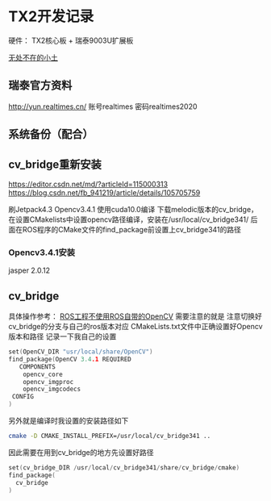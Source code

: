 # TX2开发记录  

硬件： TX2核心板 + 瑞泰9003U扩展板  

[无处不在的小土](https://gaoyichao.com/Xiaotu/?book=ros&title=%E7%94%A8SDF%E6%96%87%E4%BB%B6%E6%A8%A1%E6%8B%9F%E6%BF%80%E5%85%89%E9%9B%B7%E8%BE%BE)


## 瑞泰官方资料  

http://yun.realtimes.cn/   账号realtimes    密码realtimes2020  


## 系统备份（配合）





## cv_bridge重新安装  
https://editor.csdn.net/md/?articleId=115000313  
https://blog.csdn.net/fb_941219/article/details/105705759

刷Jetpack4.3
Opencv3.4.1 使用cuda10.0编译
下载melodic版本的cv_bridge，在设置CMakelists中设置opencv路径编译，安装在/usr/local/cv_bridge341/
后面在ROS程序的CMake文件的find_package前设置上cv_bridge341的路径

### Opencv3.4.1安装


jasper 2.0.12 

## cv_bridge
具体操作参考：
[ROS工程不使用ROS自带的OpenCV](https://blog.csdn.net/fb_941219/article/details/105705759)
需要注意的就是
注意切换好cv_bridge的分支与自己的ros版本对应
CMakeLists.txt文件中正确设置好Opencv版本和路径
记录一下我自己的设置
```cpp
set(OpenCV_DIR "usr/local/share/OpenCV")
find_package(OpenCV 3.4.1 REQUIRED
   COMPONENTS
    opencv_core
    opencv_imgproc
    opencv_imgcodecs
 CONFIG
)
```
另外就是编译时我设置的安装路径如下

```bash
cmake -D CMAKE_INSTALL_PREFIX=/usr/local/cv_bridge341 ..
```
因此需要在用到cv_bridge的地方先设置好路径
```cpp
set(cv_bridge_DIR /usr/local/cv_bridge341/share/cv_bridge/cmake)
find_package(
  cv_bridge
)
```


